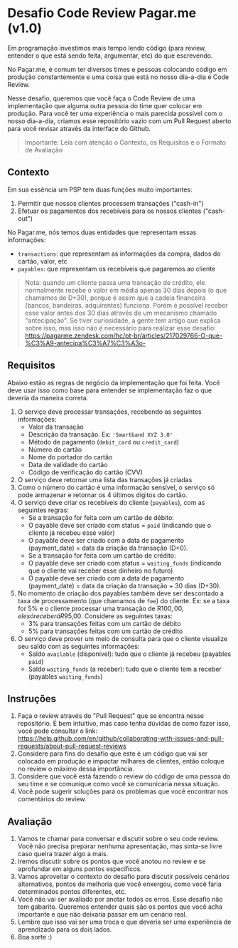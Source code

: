 # Desafio Code Review Pagar.me (v1.0)

Em programação investimos mais tempo lendo código (para review, entender o que está sendo feita, argumentar, etc) do que escrevendo.

No Pagar.me, é comum ter diversos times e pessoas colocando código em produção constantemente e uma coisa que está no nosso dia-a-dia é Code Review.

Nesse desafio, queremos que você faça o Code Review de uma implementação que alguma outra pessoa do time quer colocar em produção. Para você ter uma experiência o mais parecida possível com o nosso dia-a-dia, criamos esse repositório vazio com um Pull Request aberto para você revisar através da interface do Github.

> Importante: Leia com atenção o Contexto, os Requisitos e o Formato de Avaliação

## Contexto

Em sua essência um PSP tem duas funções muito importantes:

1. Permitir que nossos clientes processem transações ("cash-in")
2. Efetuar os pagamentos dos recebíveis para os nossos clientes ("cash-out")

No Pagar.me, nós temos duas entidades que representam essas informações:

* `transactions`: que representam as informações da compra, dados do cartão, valor, etc
* `payables`: que representam os recebíveis que pagaremos ao cliente

> Nota: quando um cliente passa uma transação de crédito, ele normalmente recebe o valor em média apenas 30 dias depois (o que chamamos de D+30), porque é assim que a cadeia financeira (bancos, bandeiras, adquirentes) funciona. Porém é possível receber esse valor antes dos 30 dias através de um mecanismo chamado "antecipação". Se tiver curiosidade, a gente tem artigo que explica sobre isso, mas isso não é necessário para realizar esse desafio: https://pagarme.zendesk.com/hc/pt-br/articles/217029766-O-que-%C3%A9-antecipa%C3%A7%C3%A3o-

## Requisitos

Abaixo estão as regras de negócio da implementação que foi feita. Você deve usar isso como base para entender se implementação faz o que deveria da maneira correta.

1. O serviço deve processar transações, recebendo as seguintes informações:
    * Valor da transação
    * Descrição da transação. Ex: `'Smartband XYZ 3.0'`
    * Método de pagamento (`debit_card` ou `credit_card`)
    * Número do cartão
    * Nome do portador do cartão
    * Data de validade do cartão
    * Código de verificação do cartão (CVV)
2. O serviço deve retornar uma lista das transações já criadas
3. Como o número do cartão é uma informação sensível, o serviço só pode armazenar e retornar os 4 últimos dígitos do cartão.
4. O serviço deve criar os recebíveis do cliente (`payables`), com as seguintes regras:
    * Se a transação for feita com um cartão de débito:
    * O payable deve ser criado com status = `paid` (indicando que o cliente já recebeu esse valor)
    * O payable deve ser criado com a data de pagamento (payment_date) = data da criação da transação (D+0).
    * Se a transação for feita com um cartão de crédito:
    * O payable deve ser criado com status = `waiting_funds` (indicando que o cliente vai receber esse dinheiro no futuro)
    * O payable deve ser criado com a data de pagamento (payment_date) = data da criação da transação + 30 dias (D+30).
5. No momento de criação dos payables também deve ser descontado a taxa de processamento (que chamamos de `fee`) do cliente. Ex: se a taxa for 5% e o cliente processar uma transação de R$100,00, ele só receberá R$95,00. Considere as seguintes taxas:
    * 3% para transações feitas com um cartão de débito
    * 5% para transações feitas com um cartão de crédito
6. O serviço deve prover um meio de consulta para que o cliente visualize seu saldo com as seguintes informações:
    * Saldo `available` (disponível): tudo que o cliente já recebeu (payables `paid`)
    * Saldo `waiting_funds` (a receber): tudo que o cliente tem a receber (payables `waiting_funds`)


## Instruções

1. Faça o review através do "Pull Request" que se encontra nesse repositório. É bem intuitivo, mas caso tenha dúvidas de como fazer isso, você pode consultar o link: https://help.github.com/en/github/collaborating-with-issues-and-pull-requests/about-pull-request-reviews
2. Considere para fins do desafio que este é um código que vai ser colocado em produção e impactar milhares de clientes, então coloque no review o máximo dessa importância.
3. Considere que você está fazendo o review do código de uma pessoa do seu time e se comunique como você se comunicaria nessa situação.
4. Você pode sugerir soluções para os problemas que você encontrar nos comentários do review.

## Avaliação

1. Vamos te chamar para conversar e discutir sobre o seu code review. Você não precisa preparar nenhuma apresentação, mas sinta-se livre caso queira trazer algo a mais.
2. Iremos discutir sobre os pontos que você anotou no review e se aprofundar em alguns pontos específicos.
3. Vamos aproveitar o contexto do desafio para discutir possíveis cenários alternativos, pontos de melhoria que você enxergou, como você faria determinados pontos diferentes, etc.
4. Você não vai ser avaliado por anotar todos os erros. Esse desafio não tem gabarito. Queremos entender quais são os pontos que você acha importante e que não deixaria passar em um cenário real.
5. Lembre que isso vai ser uma troca e que deveria ser uma experiência de aprendizado para os dois lados.
6. Boa sorte :)

